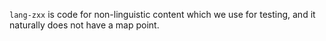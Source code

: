 `lang-zxx` is code for non-linguistic content which we use for testing, and it
naturally does not have a map point.
